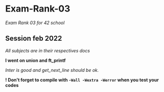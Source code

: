 # Exam-Rank-03

_Exam Rank 03 for 42 school_

## Session  feb 2022

_All subjects are in their respectives docs_

**I went on union and ft_printf**

_Inter is good and get_next_line should be ok._

**! Don't forget to compile with ```-Wall -Wextra -Werror``` when you test your codes** 

